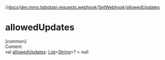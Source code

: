 //[docs](../../../index.md)/[dev.inmo.tgbotapi.requests.webhook](../index.md)/[SetWebhook](index.md)/[allowedUpdates](allowed-updates.md)



# allowedUpdates  
[common]  
Content  
val [allowedUpdates](allowed-updates.md): [List](https://kotlinlang.org/api/latest/jvm/stdlib/kotlin.collections/-list/index.html)<[String](https://kotlinlang.org/api/latest/jvm/stdlib/kotlin/-string/index.html)>? = null  



